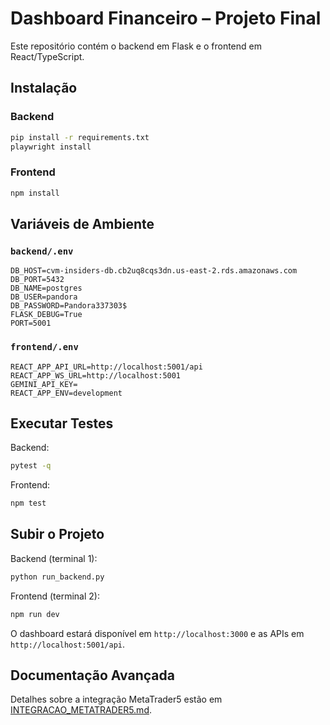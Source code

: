 # Dashboard Financeiro – Projeto Final

Este repositório contém o backend em Flask e o frontend em React/TypeScript.

## Instalação

### Backend
```bash
pip install -r requirements.txt
playwright install
```

### Frontend
```bash
npm install
```

## Variáveis de Ambiente

### `backend/.env`
```env
DB_HOST=cvm-insiders-db.cb2uq8cqs3dn.us-east-2.rds.amazonaws.com
DB_PORT=5432
DB_NAME=postgres
DB_USER=pandora
DB_PASSWORD=Pandora337303$
FLASK_DEBUG=True
PORT=5001
```

### `frontend/.env`
```env
REACT_APP_API_URL=http://localhost:5001/api
REACT_APP_WS_URL=http://localhost:5001
GEMINI_API_KEY=
REACT_APP_ENV=development
```

## Executar Testes

Backend:
```bash
pytest -q
```

Frontend:
```bash
npm test
```

## Subir o Projeto

Backend (terminal 1):
```bash
python run_backend.py
```

Frontend (terminal 2):
```bash
npm run dev
```

O dashboard estará disponível em `http://localhost:3000` e as APIs em `http://localhost:5001/api`.

## Documentação Avançada

Detalhes sobre a integração MetaTrader5 estão em [INTEGRACAO_METATRADER5.md](INTEGRACAO_METATRADER5.md).

